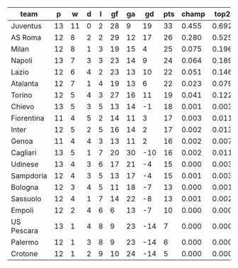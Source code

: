 |    team    | p  | w  | d | l | gf | ga | gd  | pts | champ | top2  | top3  | top4  |  5-7  | bot4  | bot3  | bot2  |
|------------|----|----|---|---|----|----|-----|-----|-------|-------|-------|-------|-------|-------|-------|-------|
| Juventus   | 13 | 11 | 0 | 2 | 28 |  9 |  19 |  33 | 0.455 | 0.692 | 0.825 | 0.901 | 0.084 | 0.000 | 0.000 | 0.000|
| AS Roma    | 12 |  8 | 2 | 2 | 29 | 12 |  17 |  26 | 0.280 | 0.525 | 0.690 | 0.800 | 0.153 | 0.000 | 0.000 | 0.000|
| Milan      | 12 |  8 | 1 | 3 | 19 | 15 |   4 |  25 | 0.075 | 0.196 | 0.332 | 0.474 | 0.314 | 0.001 | 0.000 | 0.000|
| Napoli     | 13 |  7 | 3 | 3 | 23 | 14 |   9 |  24 | 0.064 | 0.189 | 0.337 | 0.488 | 0.318 | 0.001 | 0.000 | 0.000|
| Lazio      | 12 |  6 | 4 | 2 | 23 | 13 |  10 |  22 | 0.051 | 0.146 | 0.274 | 0.405 | 0.344 | 0.001 | 0.000 | 0.000|
| Atalanta   | 12 |  7 | 1 | 4 | 19 | 13 |   6 |  22 | 0.023 | 0.079 | 0.158 | 0.258 | 0.350 | 0.006 | 0.002 | 0.001|
| Torino     | 12 |  5 | 4 | 3 | 27 | 16 |  11 |  19 | 0.041 | 0.122 | 0.236 | 0.357 | 0.346 | 0.003 | 0.001 | 0.000|
| Chievo     | 13 |  5 | 3 | 5 | 13 | 14 |  -1 |  18 | 0.001 | 0.003 | 0.010 | 0.022 | 0.094 | 0.124 | 0.065 | 0.028|
| Fiorentina | 11 |  4 | 5 | 2 | 14 | 11 |   3 |  17 | 0.003 | 0.011 | 0.030 | 0.060 | 0.180 | 0.057 | 0.029 | 0.011|
| Inter      | 12 |  5 | 2 | 5 | 16 | 14 |   2 |  17 | 0.002 | 0.013 | 0.032 | 0.067 | 0.186 | 0.049 | 0.022 | 0.007|
| Genoa      | 11 |  4 | 4 | 3 | 13 | 11 |   2 |  16 | 0.002 | 0.007 | 0.018 | 0.038 | 0.139 | 0.078 | 0.039 | 0.015|
| Cagliari   | 13 |  5 | 1 | 7 | 20 | 30 | -10 |  16 | 0.002 | 0.011 | 0.032 | 0.067 | 0.201 | 0.048 | 0.022 | 0.009|
| Udinese    | 13 |  4 | 3 | 6 | 17 | 21 |  -4 |  15 | 0.000 | 0.003 | 0.008 | 0.020 | 0.089 | 0.129 | 0.069 | 0.030|
| Sampdoria  | 12 |  4 | 3 | 5 | 13 | 17 |  -4 |  15 | 0.001 | 0.003 | 0.010 | 0.023 | 0.091 | 0.128 | 0.066 | 0.029|
| Bologna    | 12 |  3 | 4 | 5 | 11 | 18 |  -7 |  13 | 0.000 | 0.001 | 0.003 | 0.007 | 0.038 | 0.280 | 0.170 | 0.089|
| Sassuolo   | 12 |  4 | 1 | 7 | 14 | 22 |  -8 |  13 | 0.001 | 0.002 | 0.006 | 0.015 | 0.065 | 0.186 | 0.109 | 0.051|
| Empoli     | 12 |  2 | 4 | 6 |  6 | 13 |  -7 |  10 | 0.000 | 0.000 | 0.000 | 0.001 | 0.005 | 0.601 | 0.451 | 0.285|
| US Pescara | 13 |  1 | 4 | 8 |  9 | 23 | -14 |   7 | 0.000 | 0.000 | 0.000 | 0.000 | 0.001 | 0.780 | 0.662 | 0.495|
| Palermo    | 12 |  1 | 3 | 8 |  9 | 23 | -14 |   6 | 0.000 | 0.000 | 0.000 | 0.000 | 0.002 | 0.753 | 0.633 | 0.458|
| Crotone    | 12 |  1 | 2 | 9 | 10 | 24 | -14 |   5 | 0.000 | 0.000 | 0.000 | 0.000 | 0.003 | 0.776 | 0.660 | 0.491|
